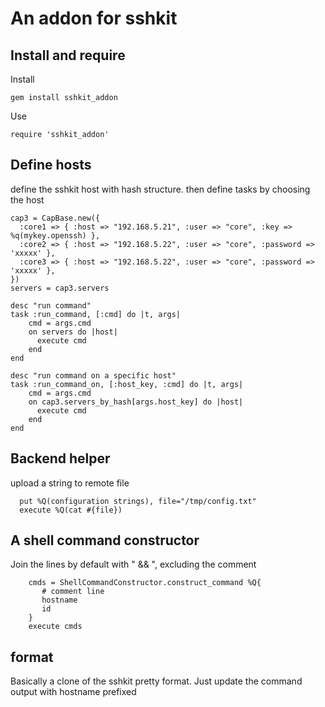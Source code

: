 # An addon for sshkit

## Install and require 
Install 
```
gem install sshkit_addon
```
Use
```
require 'sshkit_addon'
```

## Define hosts
define the sshkit host with hash structure. then define tasks by choosing the host
```
cap3 = CapBase.new({
  :core1 => { :host => "192.168.5.21", :user => "core", :key => %q(mykey.openssh) },
  :core2 => { :host => "192.168.5.22", :user => "core", :password => 'xxxxx' },
  :core3 => { :host => "192.168.5.22", :user => "core", :password => 'xxxxx' },
})
servers = cap3.servers

desc "run command"
task :run_command, [:cmd] do |t, args|
    cmd = args.cmd
    on servers do |host|
      execute cmd
    end
end

desc "run command on a specific host"
task :run_command_on, [:host_key, :cmd] do |t, args|
    cmd = args.cmd
    on cap3.servers_by_hash[args.host_key] do |host|
      execute cmd
    end
end

```
## Backend helper
upload a string to remote file
```
  put %Q(configuration strings), file="/tmp/config.txt"
  execute %Q(cat #{file})
```

## A shell command constructor
Join the lines by default with " && ", excluding the comment
```
    cmds = ShellCommandConstructor.construct_command %Q{
       # comment line
       hostname
       id
    }
    execute cmds
```


## format
Basically a clone of the sshkit pretty format. Just update the command output with hostname prefixed

